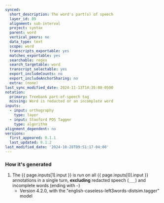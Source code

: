 ```yaml
---
synced:
  short_description: The word's part(s) of speech
  layer_id: 89
  alignment: sub-interval
  project: syntax
  parent: word
  vertical_peers: no
  data_type: text
  scope: word
  transcripts_exportable: yes
  matches_exportable: yes
  searchable: regex
  search_targetable: word
  transcript_selectable: yes
  export_includeCounts: no
  export_includeAnchorSharing: no
  extra: (none)
last_sync_modified_date: 2024-11-13T14:35:08-0500
notation:
  primary: Treebank part-of-speech tag
  missing: Word is redacted or an incomplete word
inputs:
  - input: orthography
    type: layer
  - input: Stanford POS Tagger
    type: algorithm
alignment_dependent: no
versions:
  first_appeared: 0.1.1
  last_updated: 0.1.2
last_modified_date: '2024-10-28T09:51:17-04:00'
---
```




### How it's generated

1. The {{ page.inputs[1].input }} is run on all <span class="layer">{{ page.inputs[0].input }}</span> annotations in a single <span class="layer">turn</span>, **excluding** redacted speech (`___`) and incomplete words (ending with `~`)
   - Version 4.2.0, with the "english-caseless-left3words-distsim.tagger" model
